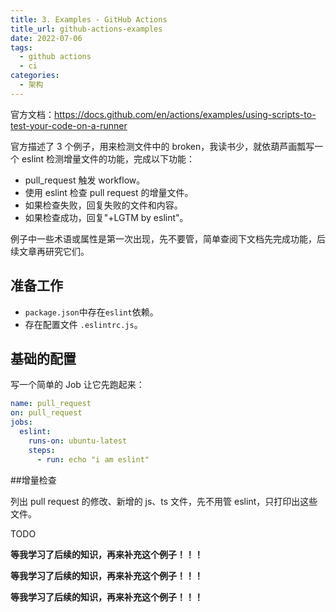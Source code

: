 ```yaml
---
title: 3. Examples - GitHub Actions
title_url: github-actions-examples
date: 2022-07-06
tags:
  - github actions
  - ci
categories:
  - 架构
---
```


官方文档：https://docs.github.com/en/actions/examples/using-scripts-to-test-your-code-on-a-runner

官方描述了 3 个例子，用来检测文件中的 broken，我读书少，就依葫芦画瓢写一个 eslint 检测增量文件的功能，完成以下功能：

- pull_request 触发 workflow。
- 使用 eslint 检查 pull request 的增量文件。
- 如果检查失败，回复失败的文件和内容。
- 如果检查成功，回复"+LGTM by eslint"。

例子中一些术语或属性是第一次出现，先不要管，简单查阅下文档先完成功能，后续文章再研究它们。

## 准备工作

- `package.json`中存在`eslint`依赖。
- 存在配置文件 `.eslintrc.js`。

## 基础的配置

写一个简单的 Job 让它先跑起来：

```yaml
name: pull_request
on: pull_request
jobs:
  eslint:
    runs-on: ubuntu-latest
    steps:
      - run: echo "i am eslint"
```

##增量检查

列出 pull request 的修改、新增的 js、ts 文件，先不用管 eslint，只打印出这些文件。

TODO

**等我学习了后续的知识，再来补充这个例子！！！**

**等我学习了后续的知识，再来补充这个例子！！！**

**等我学习了后续的知识，再来补充这个例子！！！**
